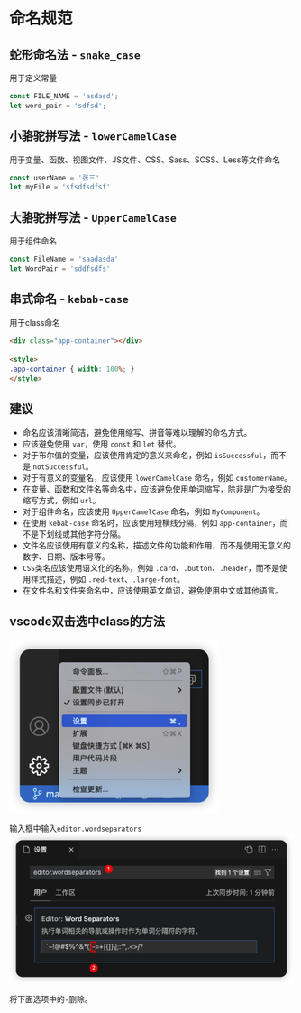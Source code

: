 # 命名规范
## 蛇形命名法 - `snake_case`

用于定义常量

```javascript
const FILE_NAME = 'asdasd';
let word_pair = 'sdfsd';
```

## 小骆驼拼写法 - `lowerCamelCase`

用于变量、函数、视图文件、JS文件、CSS、Sass、SCSS、Less等文件命名

```javascript
const userName = '张三'
let myFile = 'sfsdfsdfsf'
```

## 大骆驼拼写法 - `UpperCamelCase`

用于组件命名

```javascript
const FileName = 'saadasda'
let WordPair = 'sddfsdfs'
```

## 串式命名 - `kebab-case`

用于class命名

```html
<div class="app-container"></div>

<style>
.app-container { width: 100%; }
</style>
```

## 建议

- 命名应该清晰简洁，避免使用缩写、拼音等难以理解的命名方式。
- 应该避免使用 `var`，使用 `const` 和 `let` 替代。
- 对于布尔值的变量，应该使用肯定的意义来命名，例如 `isSuccessful`，而不是 `notSuccessful`。
- 对于有意义的变量名，应该使用 `lowerCamelCase` 命名，例如 `customerName`。
- 在变量、函数和文件名等命名中，应该避免使用单词缩写，除非是广为接受的缩写方式，例如 `url`。
- 对于组件命名，应该使用 `UpperCamelCase` 命名，例如 `MyComponent`。
- 在使用 `kebab-case` 命名时，应该使用短横线分隔，例如 `app-container`，而不是下划线或其他字符分隔。
- 文件名应该使用有意义的名称，描述文件的功能和作用，而不是使用无意义的数字、日期、版本号等。
- `CSS`类名应该使用语义化的名称，例如 `.card`、`.button`、`.header`，而不是使用样式描述，例如 `.red-text`、`.large-font`。
- 在文件名和文件夹命名中，应该使用英文单词，避免使用中文或其他语言。

## vscode双击选中class的方法

![图片](/assets/images/174cdb3e4ec4d71a.png)

输入框中输入`editor.wordseparators`
![图片](/assets/images/174cdb61e29617c4.png)

将下面选项中的`-`删除。
